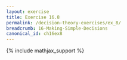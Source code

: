 ```yaml
---
layout: exercise
title: Exercise 16.8
permalink: /decision-theory-exercises/ex_8/
breadcrumb: 16-Making-Simple-Decisions
canonical_id: ch16ex8
---
```


{% include mathjax_support %}
